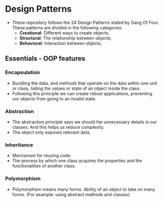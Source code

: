 # Design Patterns

* These repository follows the 24 Design Patterns stated by Gang Of Four. These patterns are divided in the following categories:
    - **Creational**: Different ways to create objects;
    - **Structural**: The relationship between objects;
    - **Behavioral**: Interaction between objects;


## Essentials - OOP features

### Encapsulation

- Bundling the data, and methods that operate on the data within one unit or class, hiding the values or state of an object inside the class.
- Following this principle we can create robust applications, preventing our objects from going to an invalid state.

### Abstraction

- The abstraction principle says we should hie unnecessary details in our classes. And this helps us reduce complexity.
- The object only exposes relevant data.

### Inheritance

- Mechanism for reusing code.
- The process by which one class acquires the properties and the functionalities of another class.

### Polymorphism

- Polymorphism means many forms. Ability of an object to take on many forms. (For example: using abstract methods and classes)